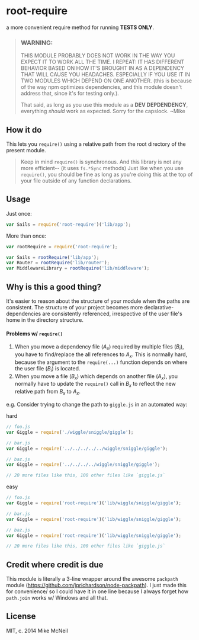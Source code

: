 root-require
============


a more convenient require method for running **TESTS ONLY**.

> ### WARNING:
> THIS MODULE PROBABLY DOES NOT WORK IN THE WAY YOU EXPECT IT TO WORK ALL THE TIME.
> I REPEAT: IT HAS DIFFERENT BEHAVIOR BASED ON HOW IT'S BROUGHT IN AS A DEPENDENCY THAT WILL CAUSE YOU HEADACHES.  ESPECIALLY IF YOU USE IT IN TWO MODULES WHICH DEPEND ON ONE ANOTHER.  (this is because of the way npm optimizes dependencies, and this module doesn't address that, since it's for testing only.).
>
> That said, as long as you use this module as a **DEV DEPDENDENCY**, everything _should_ work as expected.  Sorry for the capslock.
> ~Mike


## How it do
This lets you `require()` using a relative path from the root directory of the present module.

> Keep in mind `require()` is synchronous.  And this library is not any more efficient-- (it uses `fs.*Sync` methods)
> Just like when you use `require()`, you should be fine as long as you're doing this at the top of your file outside of any function declarations.



## Usage

Just once:
```javascript
var Sails = require('root-require')('lib/app');
```

More than once:
```javascript
var rootRequire = require('root-require');

var Sails = rootRequire('lib/app');
var Router = rootRequire('lib/router');
var MiddlewareLibrary = rootRequire('lib/middleware');
```



## Why is this a good thing?

It's easier to reason about the structure of your module when the paths are consistent.  The structure of your project becomes more declarative- dependencies are consistently referenced, irrespective of the user file's home in the directory structure.

#### Problems w/ `require()`

1. When you move a dependency file (_A<sub>x</sub>_) required by multiple files (_B<sub>i</sub>_), you have to find/replace the all references to _A<sub>x</sub>_.  This is normally hard, because the argument to the `require(...)` function depends on where the user file (_B<sub>i</sub>_) is located.
2. When you move a file (_B<sub>x</sub>_) which depends on another file (_A<sub>x</sub>_), you normally have to update the `require()` call in _B<sub>x</sub>_ to reflect the new relative path from _B<sub>x</sub>_ to _A<sub>x</sub>_.

e.g. Consider trying to change the path to `giggle.js` in an automated way:

hard 
```javascript
// foo.js
var Giggle = require('./wiggle/sniggle/giggle');

// bar.js
var Giggle = require('../../../../../wiggle/sniggle/giggle');

// baz.js
var Giggle = require('../../../../wiggle/sniggle/giggle');

// 20 more files like this, 100 other files like `giggle.js`
```

easy
```javascript
// foo.js
var Giggle = require('root-require')('lib/wiggle/sniggle/giggle');

// bar.js
var Giggle = require('root-require')('lib/wiggle/sniggle/giggle');

// baz.js
var Giggle = require('root-require')('lib/wiggle/sniggle/giggle');

// 20 more files like this, 100 other files like `giggle.js`
```






## Credit where credit is due
This module is literally a 3-line wrapper around the awesome `packpath` module (https://github.com/jprichardson/node-packpath).  I just made this for convenience/ so I could have it in one line because I always forget how `path.join` works w/ Windows and all that.


## License

MIT, c. 2014 Mike McNeil
